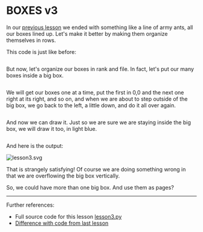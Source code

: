 # BOXES v3

In our [previous lesson](lesson2.run.html) we ended with something like a line
of army ants, all our boxes lined up. Let's make it better by making them
organize themselves in rows.

This code is just like before:

```python-include:code/lesson3.py:1:14
```

But now, let's organize our boxes in rank and file. In fact, let's put our
many boxes inside a big box.

```python-include:code/lesson3.py:16:16
```

We will get our boxes one at a time, put the first in 0,0 and the next one right 
at its right, and so on, and when we are about to step outside of the big box, 
we go back to the left, a little down, and do it all over again.

```python-include:code/lesson3.py:18:42
```

And now we can draw it. Just so we are sure we are staying inside the 
big box, we will draw it too, in light blue.

```python-include:code/lesson3.py:44
```
And here is the output:

![lesson3.svg](part1/lesson3.svg)

That is strangely satisfying! Of course we are doing something wrong in that
we are overflowing the big box vertically.

So, we could have more than one big box. And use them as pages?

----------

Further references:

* Full source code for this lesson [lesson3.py](lesson3.py.run.html)
* [Difference with code from last lesson](part1/code/diffs/lesson2_lesson3.html)
